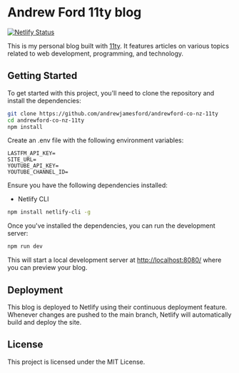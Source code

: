 # Andrew Ford 11ty blog

[![Netlify Status](https://api.netlify.com/api/v1/badges/f4b1e9ee-d1f7-4070-9fe6-f865eb782feb/deploy-status)](https://app.netlify.com/sites/andrewford-co-nz/deploys)

This is my personal blog built with [11ty](https://www.11ty.dev/). It features articles on various topics related to web development, programming, and technology.

## Getting Started

To get started with this project, you'll need to clone the repository and install the dependencies:

```bash
git clone https://github.com/andrewjamesford/andrewford-co-nz-11ty
cd andrewford-co-nz-11ty
npm install
```

Create an .env file with the following environment variables:

```env
LASTFM_API_KEY=
SITE_URL=
YOUTUBE_API_KEY=
YOUTUBE_CHANNEL_ID=
```

Ensure you have the following dependencies installed:

- Netlify CLI

```sh
npm install netlify-cli -g
```

Once you've installed the dependencies, you can run the development server:

```sh
npm run dev
```

This will start a local development server at [http://localhost:8080/](http://localhost:8080/) where you can preview your blog.

## Deployment

This blog is deployed to Netlify using their continuous deployment feature. Whenever changes are pushed to the main branch, Netlify will automatically build and deploy the site.

## License

This project is licensed under the MIT License.
